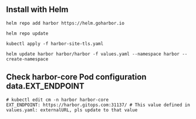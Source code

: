 ## Install with Helm

```shell
helm repo add harbor https://helm.goharbor.io

helm repo update

kubectl apply -f harbor-site-tls.yaml

helm update harbor harbor/harbor -f values.yaml --namespace harbor --create-namespace
```

## Check harbor-core Pod configuration data.EXT_ENDPOINT

```shell
# kubectl edit cm -n harbor harbor-core
EXT_ENDPOINT: https://harbor.gitops.com:31137/ # This value defined in values.yaml: externalURL, pls update to that value
```

